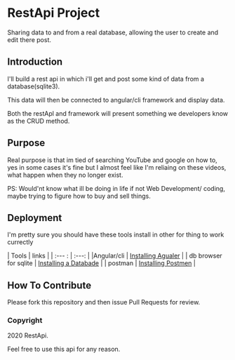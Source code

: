# RestApi Project

Sharing data to and from a real database, allowing the user to create and edit there post.

## Introduction

I'll build a rest api in which i'll get and post some kind of data from a database(sqlite3).

This data will then be connected to angular/cli framework and display data.

Both the restApl and framework will present something we developers know as the CRUD method.

## Purpose

Real purpose is that im tied of searching YouTube and google on how to, yes in some cases it's fine but I almost feel like I'm reliaing on these videos, what happen when they no longer exist.

PS: Would'nt know what ill be doing in life if not Web Development/ coding, maybe trying to figure how to buy and sell things.

## Deployment

I'm pretty sure you should have these tools install in other for thing to work currectly

| Tools | links |
| :--- : | :---: |
|Angular/cli | <a href="https://angular.io/guide/setup-local">Installing Agualer</a> |
| db browser for sqlite | <a href="https://sqlitebrowser.org/">Installing a Databade</a> |
| postman | <a href="https://www.getpostman.com/">Installing Postmen</a> |

## How To Contribute

Please fork this repository and then issue Pull Requests for review.

### Copyright

2020 RestApi.

Feel free to use this api for any reason.